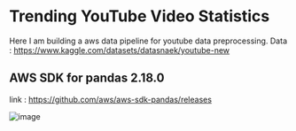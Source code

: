 # Trending YouTube Video Statistics

Here I am building a aws data pipeline for youtube data preprocessing.
Data : https://www.kaggle.com/datasets/datasnaek/youtube-new

## AWS SDK for pandas 2.18.0
link : https://github.com/aws/aws-sdk-pandas/releases


![image](https://user-images.githubusercontent.com/84179246/206249054-7fe61374-7dd7-4262-94ec-449e4e5661d0.png)
